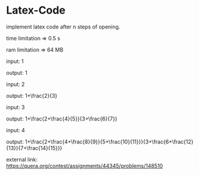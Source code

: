 # Latex-Code
implement latex code after n steps of opening.

time limitation => 0.5 s

ram limitation => 64 MB

input:
1

output:
1

input:
2

output:
1+\frac{2}{3}

input:
3

output:
1+\frac{2+\frac{4}{5}}{3+\frac{6}{7}}

input:
4

output:
1+\frac{2+\frac{4+\frac{8}{9}}{5+\frac{10}{11}}}{3+\frac{6+\frac{12}{13}}{7+\frac{14}{15}}}

external link: https://quera.org/contest/assignments/44345/problems/148510
